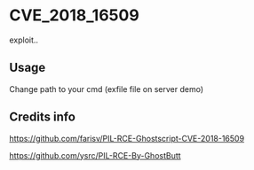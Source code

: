 # CVE_2018_16509
exploit..

## Usage
Change path to your cmd (exfile file on server demo) 

## Credits info
https://github.com/farisv/PIL-RCE-Ghostscript-CVE-2018-16509

https://github.com/ysrc/PIL-RCE-By-GhostButt
